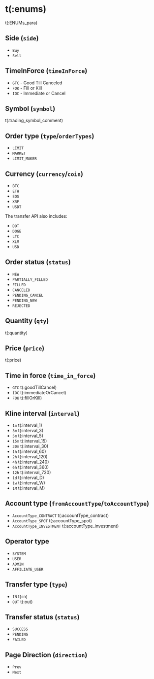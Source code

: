 # t(:enums)
t(:ENUMs_para)

## Side (`side`)
* `Buy`
* `Sell`

## TimeInForce (`timeInForce`)
* `GTC` - Good Till Canceled
* `FOK` - Fill or Kill
* `IOC` - Immediate or Cancel

## Symbol (`symbol`)
t(:trading_symbol_comment)


## Order type (`type`/`orderTypes`)
* `LIMIT`
* `MARKET`
* `LIMIT_MAKER`


## Currency (`currency`/`coin`)
* `BTC`
* `ETH`
* `EOS`
* `XRP`
* `USDT`

The transfer API also includes:

* `DOT`
* `DOGE`
* `LTC`
* `XLM`
* `USD`


## Order status (`status`)
* `NEW`
* `PARTIALLY_FILLED`
* `FILLED`
* `CANCELED`
* `PENDING_CANCEL`
* `PENDING_NEW`
* `REJECTED`

## Quantity (`qty`)
t(:quantity)

## Price (`price`)
t(:price)

## Time in force (`time_in_force`)
* `GTC` t(:goodTillCancel)
* `IOC` t(:immediateOrCancel)
* `FOK` t(:fillOrKill)

## Kline interval (`interval`)
* `1m` t(:interval_1)
* `3m` t(:interval_3)
* `5m` t(:interval_5)
* `15m` t(:interval_15)
* `30m` t(:interval_30)
* `1h` t(:interval_60)
* `2h` t(:interval_120)
* `4h` t(:interval_240)
* `6h` t(:interval_360)
* `12h` t(:interval_720)
* `1d` t(:interval_D)
* `1w` t(:interval_W)
* `1M` t(:interval_M)

## Account type (`fromAccountType`/`toAccountType`)
* `AccountType_CONTRACT`  t(:accountType_contract)
* `AccountType_SPOT`      t(:accountType_spot)
* `AccountType_INVESTMENT` t(:accountType_investment)

## Operator type
* `SYSTEM`
* `USER`
* `ADMIN`
* `AFFILIATE_USER`

## Transfer type (<code>type</code>)
* `IN` t(:in)
* `OUT` t(:out)

## Transfer status (<code>status</code>)
* `SUCCESS`
* `PENDING`
* `FAILED`

## Page Direction (`direction`)
* `Prev`
* `Next`

